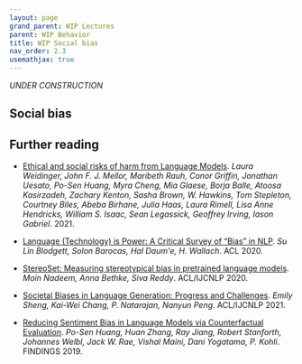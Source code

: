 ```yaml
---
layout: page
grand_parent: WIP Lectures
parent: WIP Behavior
title: WIP Social bias
nav_order: 2.3
usemathjax: true
---
```

*UNDER CONSTRUCTION*

## Social bias

## Further reading

- [Ethical and social risks of harm from Language Models](https://arxiv.org/pdf/2112.04359.pdf). *Laura Weidinger, John F. J. Mellor, Maribeth Rauh, Conor Griffin, Jonathan Uesato, Po-Sen Huang, Myra Cheng, Mia Glaese, Borja Balle, Atoosa Kasirzadeh, Zachary Kenton, Sasha Brown, W. Hawkins, Tom Stepleton, Courtney Biles, Abeba Birhane, Julia Haas, Laura Rimell, Lisa Anne Hendricks, William S. Isaac, Sean Legassick, Geoffrey Irving, Iason Gabriel*. 2021.

- [Language (Technology) is Power: A Critical Survey of “Bias” in NLP](https://arxiv.org/pdf/2005.14050.pdf). *Su Lin Blodgett, Solon Barocas, Hal Daum'e, H. Wallach*. ACL 2020.
- [StereoSet: Measuring stereotypical bias in pretrained language models](https://arxiv.org/pdf/2004.09456.pdf). *Moin Nadeem, Anna Bethke, Siva Reddy*. ACL/IJCNLP 2020.
- [Societal Biases in Language Generation: Progress and Challenges](https://arxiv.org/pdf/2105.04054.pdf). *Emily Sheng, Kai-Wei Chang, P. Natarajan, Nanyun Peng*. ACL/IJCNLP 2021.
- [Reducing Sentiment Bias in Language Models via Counterfactual Evaluation](https://arxiv.org/pdf/1911.03064.pdf). *Po-Sen Huang, Huan Zhang, Ray Jiang, Robert Stanforth, Johannes Welbl, Jack W. Rae, Vishal Maini, Dani Yogatama, P. Kohli*. FINDINGS 2019.
